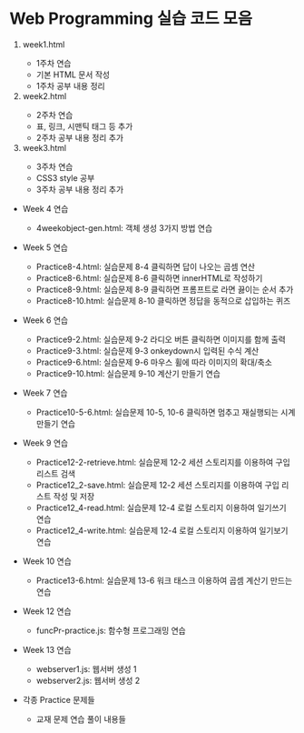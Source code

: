 <h1>Web Programming 실습 코드 모음</h1>

<ol>
    <li>week1.html</li>
    <ul>
        <li>1주차 연습</li>
        <li>기본 HTML 문서 작성</li>
        <li>1주차 공부 내용 정리</li>
    </ul>
    <li>week2.html</li>
    <ul>
        <li>2주차 연습</li>
        <li>표, 링크, 시맨틱 태그 등 추가</li>
        <li>2주차 공부 내용 정리 추가</li>
    </ul>
    <li>week3.html</li>
    <ul>
        <li>3주차 연습</li>
        <li>CSS3 style 공부</li>
        <li>3주차 공부 내용 정리 추가</li>
    </ul>
</ol>

<ul>
    <li>Week 4 연습</li>
    <ul>
        <li>4weekobject-gen.html: 객체 생성 3가지 방법 연습</li>
    </ul>
</ul>

<ul>
    <li>Week 5 연습</li>
    <ul>
        <li>Practice8-4.html: 실습문제 8-4 클릭하면 답이 나오는 곱셈 연산</li>
        <li>Practice8-6.html: 실습문제 8-6 클릭하면 innerHTML로 작성하기</li>
        <li>Practice8-9.html: 실습문제 8-9 클릭하면 프롬프트로 라면 끓이는 순서 추가</li>
        <li>Practice8-10.html: 실습문제 8-10 클릭하면 정답을 동적으로 삽입하는 퀴즈</li>
    </ul>
</ul>

<ul>
    <li>Week 6 연습</li>
    <ul>
        <li>Practice9-2.html: 실습문제 9-2 라디오 버튼 클릭하면 이미지를 함께 출력</li>
        <li>Practice9-3.html: 실습문제 9-3 onkeydown시 입력된 수식 계산</li>
        <li>Practice9-6.html: 실습문제 9-6 마우스 휠에 따라 이미지의 확대/축소</li>
        <li>Practice9-10.html: 실습문제 9-10 계산기 만들기 연습</li>
    </ul>
</ul>

<ul>
    <li>Week 7 연습</li>
    <ul>
        <li>Practice10-5-6.html: 실습문제 10-5, 10-6 클릭하면 멈추고 재실행되는 시계 만들기 연습</li>
    </ul>
</ul>

<ul>
    <li>Week 9 연습</li>
    <ul>
        <li>Practice12-2-retrieve.html: 실습문제 12-2 세션 스토리지를 이용하여 구입 리스트 검색</li>
        <li>Practice12_2-save.html: 실습문제 12-2 세션 스토리지를 이용하여 구입 리스트 작성 및 저장</li>
        <li>Practice12_4-read.html: 실습문제 12-4 로컬 스토리지 이용하여 일기쓰기 연습</li>
        <li>Practice12_4-write.html: 실습문제 12-4 로컬 스토리지 이용하여 일기보기 연습</li>
    </ul>
</ul>

<ul>
    <li>Week 10 연습</li>
    <ul>
        <li>Practice13-6.html: 실습문제 13-6 워크 태스크 이용하여 곱셈 계산기 만드는 연습</li>
    </ul>
</ul>

<ul>
    <li>Week 12 연습</li>
    <ul>
        <li>funcPr-practice.js: 함수형 프로그래밍 연습</li>
    </ul>
</ul>

<ul>
    <li>Week 13 연습</li>
    <ul>
        <li>webserver1.js: 웹서버 생성 1</li>
        <li>webserver2.js: 웹서버 생성 2</li>
    </ul>
</ul>
<ul>
    <li>각종 Practice 문제들</li>
    <ul>
        <li>교재 문제 연습 풀이 내용들</li>
    </ul>
</ul>
